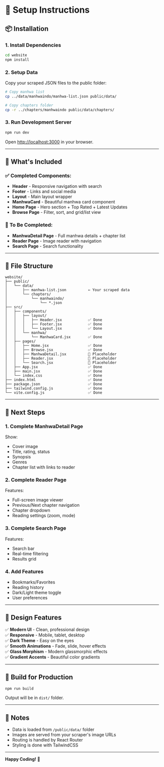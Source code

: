 # 🚀 Setup Instructions

## 📦 Installation

### 1. Install Dependencies

```bash
cd website
npm install
```

### 2. Setup Data

Copy your scraped JSON files to the public folder:

```bash
# Copy manhwa list
cp ../data/manhwaindo/manhwa-list.json public/data/

# Copy chapters folder
cp -r ../chapters/manhwaindo public/data/chapters/
```

### 3. Run Development Server

```bash
npm run dev
```

Open [http://localhost:3000](http://localhost:3000) in your browser.

---

## 🎨 What's Included

### ✅ **Completed Components:**

- **Header** - Responsive navigation with search
- **Footer** - Links and social media
- **Layout** - Main layout wrapper
- **ManhwaCard** - Beautiful manhwa card component
- **Home Page** - Hero section + Top Rated + Latest Updates
- **Browse Page** - Filter, sort, and grid/list view

### 🚧 **To Be Completed:**

- **ManhwaDetail Page** - Full manhwa details + chapter list
- **Reader Page** - Image reader with navigation
- **Search Page** - Search functionality

---

## 📁 File Structure

```
website/
├── public/
│   └── data/
│       ├── manhwa-list.json          ← Your scraped data
│       └── chapters/
│           └── manhwaindo/
│               └── *.json
├── src/
│   ├── components/
│   │   ├── layout/
│   │   │   ├── Header.jsx            ✅ Done
│   │   │   ├── Footer.jsx            ✅ Done
│   │   │   └── Layout.jsx            ✅ Done
│   │   └── manhwa/
│   │       └── ManhwaCard.jsx        ✅ Done
│   ├── pages/
│   │   ├── Home.jsx                  ✅ Done
│   │   ├── Browse.jsx                ✅ Done
│   │   ├── ManhwaDetail.jsx          🚧 Placeholder
│   │   ├── Reader.jsx                🚧 Placeholder
│   │   └── Search.jsx                🚧 Placeholder
│   ├── App.jsx                       ✅ Done
│   ├── main.jsx                      ✅ Done
│   └── index.css                     ✅ Done
├── index.html                        ✅ Done
├── package.json                      ✅ Done
├── tailwind.config.js                ✅ Done
└── vite.config.js                    ✅ Done
```

---

## 🎯 Next Steps

### 1. **Complete ManhwaDetail Page**

Show:
- Cover image
- Title, rating, status
- Synopsis
- Genres
- Chapter list with links to reader

### 2. **Complete Reader Page**

Features:
- Full-screen image viewer
- Previous/Next chapter navigation
- Chapter dropdown
- Reading settings (zoom, mode)

### 3. **Complete Search Page**

Features:
- Search bar
- Real-time filtering
- Results grid

### 4. **Add Features**

- Bookmarks/Favorites
- Reading history
- Dark/Light theme toggle
- User preferences

---

## 🎨 Design Features

✅ **Modern UI** - Clean, professional design  
✅ **Responsive** - Mobile, tablet, desktop  
✅ **Dark Theme** - Easy on the eyes  
✅ **Smooth Animations** - Fade, slide, hover effects  
✅ **Glass Morphism** - Modern glassmorphic effects  
✅ **Gradient Accents** - Beautiful color gradients  

---

## 🚀 Build for Production

```bash
npm run build
```

Output will be in `dist/` folder.

---

## 📝 Notes

- Data is loaded from `/public/data/` folder
- Images are served from your scraper's image URLs
- Routing is handled by React Router
- Styling is done with TailwindCSS

---

**Happy Coding!** 🎉
